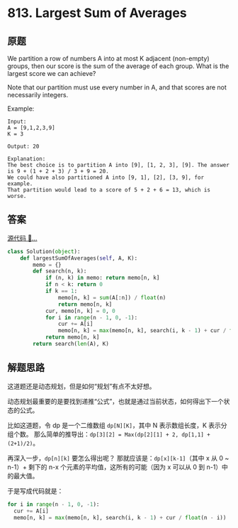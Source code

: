 # 813. Largest Sum of Averages

## 原题

We partition a row of numbers A into at most K adjacent (non-empty) groups, then our score is the sum of the average of each group. What is the largest score we can achieve?

Note that our partition must use every number in A, and that scores are not necessarily integers.

Example:

```
Input: 
A = [9,1,2,3,9]
K = 3

Output: 20

Explanation: 
The best choice is to partition A into [9], [1, 2, 3], [9]. The answer is 9 + (1 + 2 + 3) / 3 + 9 = 20.
We could have also partitioned A into [9, 1], [2], [3, 9], for example.
That partition would lead to a score of 5 + 2 + 6 = 13, which is worse.
```

## 答案

[源代码 🔗...](https://leetcode.com/problems/largest-sum-of-averages/discuss/122739/C%2B%2BJavaPython-Easy-Understood-Solution-with-Explanation)

```py
class Solution(object):
    def largestSumOfAverages(self, A, K):
        memo = {}
        def search(n, k):
            if (n, k) in memo: return memo[n, k]
            if n < k: return 0
            if k == 1:
                memo[n, k] = sum(A[:n]) / float(n)
                return memo[n, k]
            cur, memo[n, k] = 0, 0
            for i in range(n - 1, 0, -1):
                cur += A[i]
                memo[n, k] = max(memo[n, k], search(i, k - 1) + cur / float(n - i))
            return memo[n, k]
        return search(len(A), K)
```

## 解题思路

这道题还是动态规划，但是如何“规划”有点不太好想。

动态规划最重要的是要找到递推“公式”，也就是通过当前状态，如何得出下一个状态的公式。

比如这道题，令 dp 是一个二维数组 `dp[N][K]`，其中 N 表示数组长度，K 表示分组个数。
那么简单的推导出：`dp[3][2] = Max(dp[2][1] + 2, dp[1,1] + (2+1)/2)`。

再深入一步，`dp[n][k]` 要怎么得出呢？
那就应该是：`dp[x][k-1]`（其中 x 从 0 ~ n-1）+ 剩下的 n-x 个元素的平均值，这所有的可能（因为 x 可以从 0 到 n-1）中的最大值。

于是写成代码就是：

```py
for i in range(n - 1, 0, -1):
  cur += A[i]
  memo[n, k] = max(memo[n, k], search(i, k - 1) + cur / float(n - i))
```
